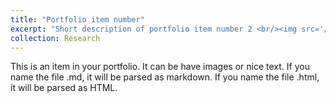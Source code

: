 ```yaml
---
title: "Portfolio item number"
excerpt: "Short description of portfolio item number 2 <br/><img src='/images/500x300.png'>"
collection: Research
---
```


This is an item in your portfolio. It can be have images or nice text. If you name the file .md, it will be parsed as markdown. If you name the file .html, it will be parsed as HTML. 
